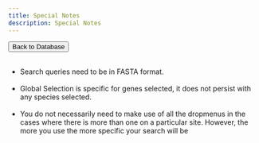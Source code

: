 ```yaml
---
title: Special Notes
description: Special Notes
---
```

<button onclick="myFunction()">Back to Database</button>

<script>
function myFunction() {
  location.replace("https://aoifolution.gen.tcd.ie/ohnologs")
}
</script>
<ul>
<br>
<li>Search queries need to be in FASTA format.</li>
<br>
<li>Global Selection is specific for genes selected, it does not persist with any species selected.</li>
<br> 
<li>You do not necessarily need to make use of all the dropmenus in the cases where there is more than one on a particular site. However, the more you use the more specific your search will be</li>
</ul>










